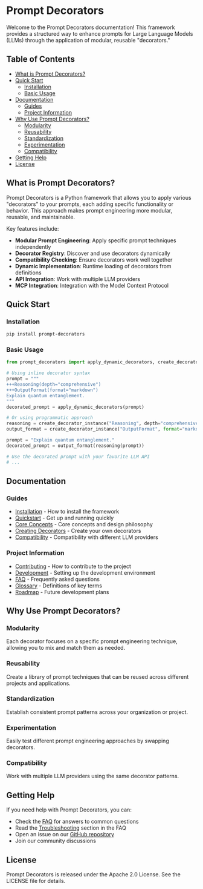 # Prompt Decorators

Welcome to the Prompt Decorators documentation! This framework provides a structured way to enhance prompts for Large Language Models (LLMs) through the application of modular, reusable "decorators."

## Table of Contents

- [What is Prompt Decorators?](#what-is-prompt-decorators)
- [Quick Start](#quick-start)
  - [Installation](#installation)
  - [Basic Usage](#basic-usage)
- [Documentation](#documentation)
  - [Guides](#guides)
  - [Project Information](#project-information)
- [Why Use Prompt Decorators?](#why-use-prompt-decorators)
  - [Modularity](#modularity)
  - [Reusability](#reusability)
  - [Standardization](#standardization)
  - [Experimentation](#experimentation)
  - [Compatibility](#compatibility)
- [Getting Help](#getting-help)
- [License](#license)

## What is Prompt Decorators?

Prompt Decorators is a Python framework that allows you to apply various "decorators" to your prompts, each adding specific functionality or behavior. This approach makes prompt engineering more modular, reusable, and maintainable.

Key features include:

- **Modular Prompt Engineering**: Apply specific prompt techniques independently
- **Decorator Registry**: Discover and use decorators dynamically
- **Compatibility Checking**: Ensure decorators work well together
- **Dynamic Implementation**: Runtime loading of decorators from definitions
- **API Integration**: Work with multiple LLM providers
- **MCP Integration**: Integration with the Model Context Protocol

## Quick Start

### Installation

```bash
pip install prompt-decorators
```

### Basic Usage

```python
from prompt_decorators import apply_dynamic_decorators, create_decorator_instance

# Using inline decorator syntax
prompt = """
+++Reasoning(depth="comprehensive")
+++OutputFormat(format="markdown")
Explain quantum entanglement.
"""
decorated_prompt = apply_dynamic_decorators(prompt)

# Or using programmatic approach
reasoning = create_decorator_instance("Reasoning", depth="comprehensive")
output_format = create_decorator_instance("OutputFormat", format="markdown")

prompt = "Explain quantum entanglement."
decorated_prompt = output_format(reasoning(prompt))

# Use the decorated prompt with your favorite LLM API
# ...
```

## Documentation

### Guides

- [Installation](installation.md) - How to install the framework
- [Quickstart](quickstart.md) - Get up and running quickly
- [Core Concepts](concepts.md) - Core concepts and design philosophy
- [Creating Decorators](creating_decorators.md) - Create your own decorators
- [Compatibility](compatibility.md) - Compatibility with different LLM providers

### Project Information

- [Contributing](contributing.md) - How to contribute to the project
- [Development](development.md) - Setting up the development environment
- [FAQ](faq.md) - Frequently asked questions
- [Glossary](glossary.md) - Definitions of key terms
- [Roadmap](roadmap.md) - Future development plans

## Why Use Prompt Decorators?

### Modularity

Each decorator focuses on a specific prompt engineering technique, allowing you to mix and match them as needed.

### Reusability

Create a library of prompt techniques that can be reused across different projects and applications.

### Standardization

Establish consistent prompt patterns across your organization or project.

### Experimentation

Easily test different prompt engineering approaches by swapping decorators.

### Compatibility

Work with multiple LLM providers using the same decorator patterns.

## Getting Help

If you need help with Prompt Decorators, you can:

- Check the [FAQ](faq.md) for answers to common questions
- Read the [Troubleshooting](faq.md#troubleshooting) section in the FAQ
- Open an issue on our [GitHub repository](https://github.com/synaptiai/prompt-decorators)
- Join our community discussions

## License

Prompt Decorators is released under the Apache 2.0 License. See the LICENSE file for details.
